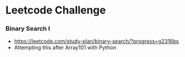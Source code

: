 # Leetcode Challenge

### Binary Search I
- https://leetcode.com/study-plan/binary-search/?progress=g2316bs
- Attempting this after Array101 with Python
